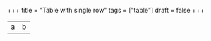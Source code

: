 +++
title = "Table with single row"
tags = ["table"]
draft = false
+++

|   |   |
|---|---|
| a | b |
